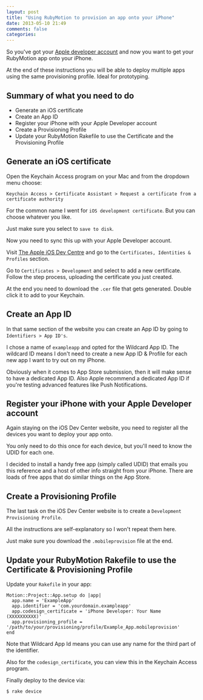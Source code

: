 ```yaml
---
layout: post
title: "Using RubyMotion to provision an app onto your iPhone"
date: 2013-05-10 21:49
comments: false
categories:
---
```


So you've got your [Apple developer account](https://developer.apple.com/) and
now you want to get your RubyMotion app onto your iPhone.

At the end of these instructions you will be able to deploy multiple apps using
the same provisioning profile. Ideal for prototyping.

## Summary of what you need to do

- Generate an iOS certificate
- Create an App ID
- Register your iPhone with your Apple Developer account
- Create a Provisioning Profile
- Update your RubyMotion Rakefile to use the Certificate and the Provisioning Profile

## Generate an iOS certificate

Open the Keychain Access program on your Mac and from the dropdown menu choose:

`Keychain Access > Certificate Assistant > Request a certificate from a certificate authority`

For the common name I went for `iOS development certificate`. But you can
choose whatever you like.

Just make sure you select to `save to disk`.

Now you need to sync this up with your Apple Developer account.

Visit [The Apple iOS Dev Centre](https://developer.apple.com) and go to the
`Certificates, Identities & Profiles` section.

Go to `Certificates > Development` and select to add a new certificate. Follow
the step process, uploading the certificate you just created.

At the end you need to download the `.cer` file that gets generated. Double
click it to add to your Keychain.

## Create an App ID

In that same section of the website you can create an App ID by going to
`Identifiers > App ID's`.

I chose a name of `exampleapp` and opted for the Wildcard App ID. The wildcard
ID means I don't need to create a new App ID & Profile for each new app I want
to try out on my iPhone.

Obviously when it comes to App Store submission, then it will make sense to have
a dedicated App ID. Also Apple recommend a dedicated App ID if you're testing
advanced features like Push Notifications.

## Register your iPhone with your Apple Developer account

Again staying on the iOS Dev Center website, you need to register all the
devices you want to deploy your app onto.

You only need to do this once for each device, but you'll need to know the UDID
for each one.

I decided to install a handy free app (simply called UDID) that emails you this
reference and a host of other info straight from your iPhone. There are loads
of free apps that do similar things on the App Store.

## Create a Provisioning Profile

The last task on the iOS Dev Center website is to create a
`Development Provisioning Profile`.

All the instructions are self-explanatory so I won't repeat them here.

Just make sure you download the `.mobileprovision` file at the end.

## Update your RubyMotion Rakefile to use the Certificate & Provisioning Profile

Update your `Rakefile` in your app:

    Motion::Project::App.setup do |app|
      app.name = 'ExampleApp'
      app.identifier = 'com.yourdomain.exampleapp'
      app.codesign_certificate = 'iPhone Developer: Your Name (XXXXXXXXXX)'
      app.provisioning_profile = '/path/to/your/provisioning/profile/Example_App.mobileprovision'
    end

Note that Wildcard App Id means you can use any name for the third part of the
identifier.

Also for the `codesign_certificate`, you can view this in the Keychain Access
program.

Finally deploy to the device via:

    $ rake device